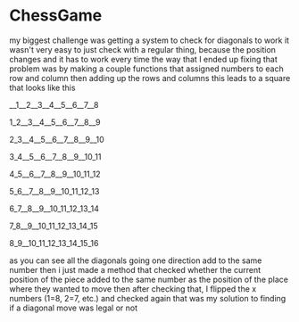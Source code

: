 # ChessGame
my biggest challenge was getting a system to check for diagonals to work
it wasn't very easy to just check with a regular thing, because the position changes and it has to work every time
the way that I ended up fixing that problem was by making a couple functions that assigned numbers to each row and column
then adding up the rows and columns
this leads to a square that looks like this


__1__2__3__4__5__6__7__8
 
1_2__3__4__5__6__7__8__9

2_3__4__5__6__7__8__9__10

3_4__5__6__7__8__9__10_11

4_5__6__7__8__9__10_11_12

5_6__7__8__9__10_11_12_13

6_7__8__9__10_11_12_13_14

7_8__9__10_11_12_13_14_15

8_9__10_11_12_13_14_15_16

as you can see all the diagonals going one direction add to the same number
then i just made a method that checked whether the current position of the piece added to the same number 
as the position of the place where they wanted to move
then after checking that, I flipped the x numbers (1=8, 2=7, etc.) and checked again
that was my solution to finding if a diagonal move was legal or not
